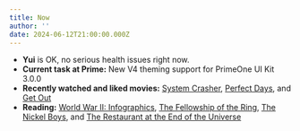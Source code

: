 ```yaml
---
title: Now
author: ''
date: 2024-06-12T21:00:00.000Z
---
```


* **Yui** is OK, no serious health issues right now.
* **Current task at Prime:** New V4 theming support for PrimeOne UI Kit 3.0.0
* **Recently watched and liked movies:** [System Crasher](https://letterboxd.com/film/system-crasher/), [Perfect Days](https://letterboxd.com/film/perfect-days-2023/), and [Get Out](https://letterboxd.com/film/get-out-2017/)
* **Reading:** [World War II: Infographics](https://www.goodreads.com/book/show/43785849-world-war-ii), [The Fellowship of the Ring](https://www.goodreads.com/book/show/61215351-the-fellowship-of-the-ring), [The Nickel Boys](https://www.goodreads.com/book/show/42270835-the-nickel-boys), and [The Restaurant at the End of the Universe](https://www.goodreads.com/book/show/8695.The_Restaurant_at_the_End_of_the_Universe)

